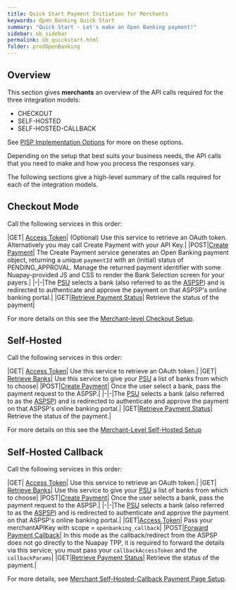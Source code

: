 ```yaml
---
title: Quick Start Payment Initiation for Merchants
keywords: Open Banking Quick Start
summary: "Quick Start - Let's make an Open Banking payment!"
sidebar: ob_sidebar
permalink: ob_quickstart.html
folder: prodOpenBanking
---
```


## Overview

This section gives **merchants** an overview of the API calls required for the three integration models:

* CHECKOUT
* SELF-HOSTED
* SELF-HOSTED-CALLBACK

See [PISP Implementation Options](ob_pispimplementations.html) for more on these options.

Depending on the setup that best suits your business needs, the API calls that you need to make and how you process the responses vary. 

The following sections give a high-level summary of the calls required for each of the integration models.

## Checkout Mode

Call the following services in this order:

|<span class="label label-success">GET</span>| [Access Token](ob_partnerintegration.html#api-details---post-tokens)| (Optional) Use this service to retrieve an OAuth token. Alternatively you may call Create Payment with your API Key.|
|<span class="label label-info">POST</span>|[Create Payment](ob_createpayment.html)| The Create Payment service generates an Open Banking payment object, returning a unique `paymentId` with an (initial) status of PENDING_APPROVAL. Manage the returned payment identifier with some Nuapay-provided JS and CSS to render the Bank Selection screen for your payers.|
|-|-|The <a href="#" data-toggle="tooltip" data-original-title="{{site.data.glossary.psu}}">PSU</a> selects a bank (also referred to as the <a href="#" data-toggle="tooltip" data-original-title="{{site.data.glossary.aspsp}}">ASPSP</a>) and is redirected to authenticate and approve the payment on that ASPSP's online banking portal.|
|<span class="label label-success">GET</span>|[Retrieve Payment Status](ob_retrievepayment.html)| Retrieve the status of the payment|

For more details on this see the [Merchant-level Checkout Setup](ob_checkoutoverviewmerch.html). 

## Self-Hosted

Call the following services in this order:

|<span class="label label-success">GET</span>| [Access Token](ob_partnerintegration.html#api-details---post-tokens)| Use this service to retrieve an OAuth token.|
|<span class="label label-success">GET</span>| [Retrieve Banks](ob_getbank.html)| Use this service to give your <a href="#" data-toggle="tooltip" data-original-title="{{site.data.glossary.psu}}">PSU</a> a list of banks from which to choose|
|<span class="label label-info">POST</span>|[Create Payment](ob_createpayment.html)| Once the user select a bank, pass the payment request to the ASPSP.|
|-|-|The <a href="#" data-toggle="tooltip" data-original-title="{{site.data.glossary.psu}}">PSU</a> selects a bank (also referred to as the <a href="#" data-toggle="tooltip" data-original-title="{{site.data.glossary.aspsp}}">ASPSP</a>) and is redirected to authenticate and approve the payment on that ASPSP's online banking portal.|
|<span class="label label-success">GET</span>|[Retrieve Payment Status](ob_retrievepayment.html)| Retrieve the status of the payment.|

For more details on this see the [Merchant-Level Self-Hosted Setup](ob_selfsetupoverviewmerch.html)

## Self-Hosted Callback

Call the following services in this order:

|<span class="label label-success">GET</span>| [Access Token](ob_partnerintegration.html#api-details---post-tokens)| Use this service to retrieve an OAuth token.|
|<span class="label label-success">GET</span>| [Retrieve Banks](ob_getbank.html)| Use this service to give your <a href="#" data-toggle="tooltip" data-original-title="{{site.data.glossary.psu}}">PSU</a> a list of banks from which to choose|
|<span class="label label-info">POST</span>|[Create Payment](ob_createpayment.html)| Once the user selects a bank, pass the payment request to the ASPSP.|
|-|-|The <a href="#" data-toggle="tooltip" data-original-title="{{site.data.glossary.psu}}">PSU</a> selects a bank (also referred to as the <a href="#" data-toggle="tooltip" data-original-title="{{site.data.glossary.aspsp}}">ASPSP</a>) and is redirected to authenticate and approve the payment on that ASPSP's online banking portal.|
|<span class="label label-success">GET</span>|[Access Token](ob_partnerintegration.html#api-details---post-tokens)| Pass your merchantAPIKey with scope = `openbanking_callback`|
|<span class="label label-info">POST</span>|[Forward Payment Callback](ob_paymentcallback.html)| In this mode as the callback/redirect from the ASPSP does not go directly to the Nuapay TPP, it is required to forward the details via this service; you must pass your `callbackAccessToken` and the `callbackParams`|
|<span class="label label-success">GET</span>|[Retrieve Payment Status](ob_retrievepayment.html)| Retrieve the status of the payment.|

For more details, see [Merchant Self-Hosted-Callback Payment Page Setup](ob_selfcallbackmerch.html).











